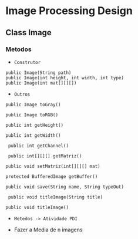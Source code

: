 # Image Processing Design

## Class Image
### Metodos
* ``` Construtor ``` 
``` 
public Image(String path) 
public Image(int height, int width, int type)
public Image(int mat[][][])

``` 
* ``` Outros ``` 

```
public Image toGray() 
```

```
public Image toRGB()
```

```
public int getHeight()
```

```
public int getWidth()
```

```
 public int getChannel()
 ```


```
 public int[][][] getMatriz()
```

``` 
public void setMatriz(int[][][] mat) 
```

``` 
protected BufferedImage getBuffer()
```

``` 
public void save(String name, String typeOut)
```

``` 
 public void titleImage(String title)
```

``` 
public void titleImage()
```

* ``` Metedos -> Atividade PDI ``` 
- Fazer a Media de n imagens

``` 
```

``` 
```

``` 

```

``` 
